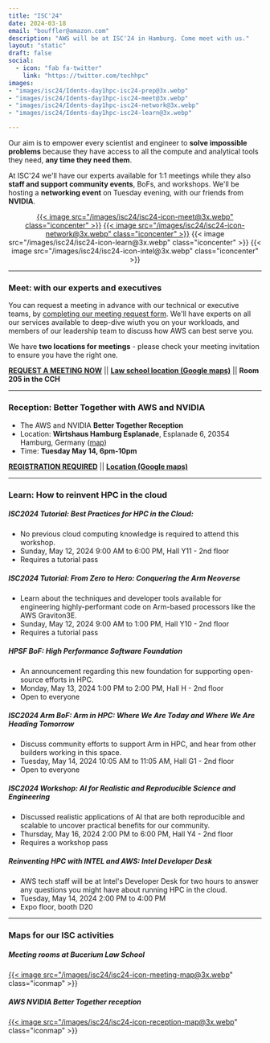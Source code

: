 ```yaml
---
title: "ISC'24"
date: 2024-03-18
email: "bouffler@amazon.com"
description: "AWS will be at ISC'24 in Hamburg. Come meet with us."
layout: "static"
draft: false
social:
  - icon: "fab fa-twitter"
    link: "https://twitter.com/techhpc"
images:
- "images/isc24/Idents-day1hpc-isc24-prep@3x.webp"
- "images/isc24/Idents-day1hpc-isc24-meet@3x.webp"
- "images/isc24/Idents-day1hpc-isc24-network@3x.webp"
- "images/isc24/Idents-day1hpc-isc24-learn@3x.webp"

---
```


<style>
.iconcenter {
  float:center !important;
  width:180px;
  padding: 0px;
  }
.iconmap {
  width:240px;
  padding: 0px;
  }
</style>

Our aim is to empower every scientist and engineer to **solve impossible problems** because they have access to all the compute and analytical tools they need, **any time they need them**.

At ISC'24 we'll have our experts available for 1:1 meetings while they also **staff and support community events**, BoFs, and workshops. We'll be hosting a **networking event** on Tuesday evening, with our friends from **NVIDIA**.

<center>
<a href="https://awscustomerprograms.jifflenow.com/external-request/isc2024/meeting-request?token=fb5a86618a4cecec9f93">{{< image src="/images/isc24/isc24-icon-meet@3x.webp" class="iconcenter" >}}</a>
<a href="https://events.nvidia.com/AWS-NVIDIA-ISC24">{{< image src="/images/isc24/isc24-icon-network@3x.webp" class="iconcenter" >}}</a>
{{< image src="/images/isc24/isc24-icon-learn@3x.webp" class="iconcenter" >}}
{{< image src="/images/isc24/isc24-icon-intel@3x.webp" class="iconcenter" >}}

</center>

-----

### Meet:  with our experts and executives

You can request a meeting in advance with our technical or executive teams, by [completing our meeting request form](https://awscustomerprograms.jifflenow.com/external-request/isc2024/meeting-request?token=fb5a86618a4cecec9f93). We'll have experts on all our services available to deep-dive wiuth you on your workloads, and members of our leadership team to discuss how AWS can best serve you.

We have **two locations for meetings** - please check your meeting invitation to ensure you have the right one.

**[REQUEST A MEETING NOW](https://awscustomerprograms.jifflenow.com/external-request/isc2024/meeting-request?token=fb5a86618a4cecec9f93)** || **[Law school location (Google maps)](https://maps.app.goo.gl/3PtPAtck6j8d6mCw9)** || **Room 205 in the CCH**

----

### Reception: Better Together with AWS and NVIDIA

* The AWS and NVIDIA **Better Together Reception**
* Location: **Wirtshaus Hamburg Esplanade**, Esplanade 6, 20354 Hamburg, Germany ([map](https://maps.app.goo.gl/wkKGdZsWxSqSo5Wq6))
* Time: **Tuesday May 14, 6pm-10pm**

**[REGISTRATION REQUIRED](https://events.nvidia.com/AWS-NVIDIA-ISC24)** || **[Location (Google maps)](https://maps.app.goo.gl/wkKGdZsWxSqSo5Wq6)**

--- 

### Learn: How to reinvent HPC in the cloud

##### ISC2024 Tutorial: **Best Practices for HPC in the Cloud**:
* No previous cloud computing knowledge is required to attend this workshop.
* Sunday, May 12, 2024 9:00 AM to 6:00 PM, Hall Y11 - 2nd floor
* Requires a tutorial pass

##### ISC2024 Tutorial: **From Zero to Hero: Conquering the Arm Neoverse**
* Learn about the techniques and developer tools available for engineering highly-performant code on Arm-based processors like the AWS Graviton3E.
* Sunday, May 12, 2024 9:00 AM to 1:00 PM, Hall Y10 - 2nd floor
* Requires a tutorial pass

##### HPSF BoF: **High Performance Software Foundation**
* An announcement regarding this new foundation for supporting open-source efforts in HPC.
* Monday, May 13, 2024 1:00 PM to 2:00 PM, Hall H - 2nd floor
* Open to everyone

##### ISC2024 Arm BoF: **Arm in HPC: Where We Are Today and Where We Are Heading Tomorrow**
* Discuss community efforts to support Arm in HPC, and hear from other builders working in this space.
* Tuesday, May 14, 2024 10:05 AM to 11:05 AM, Hall G1 - 2nd floor
* Open to everyone

##### ISC2024 Workshop: **AI for Realistic and Reproducible Science and Engineering**
* Discussed realistic applications of AI that are both reproducible and scalable to uncover practical benefits for our community.
* Thursday, May 16, 2024 2:00 PM to 6:00 PM, Hall Y4 - 2nd floor
* Requires a workshop pass

##### Reinventing HPC with INTEL and AWS: **Intel Developer Desk**
* AWS tech staff will be at Intel's Developer Desk for two hours to answer any questions you might have about running HPC in the cloud.
* Tuesday, May 14, 2024 2:00 PM to 4:00 PM
* Expo floor, booth D20

----

### Maps for our ISC activities

##### Meeting rooms at Bucerium Law School
<a href="/isc24-meetings">{{< image src="/images/isc24/isc24-icon-meeting-map@3x.webp" class="iconmap" >}}</a>

##### AWS NVIDIA Better Together reception
<a href="/isc24-reception">{{< image src="/images/isc24/isc24-icon-reception-map@3x.webp" class="iconmap" >}}</a>
